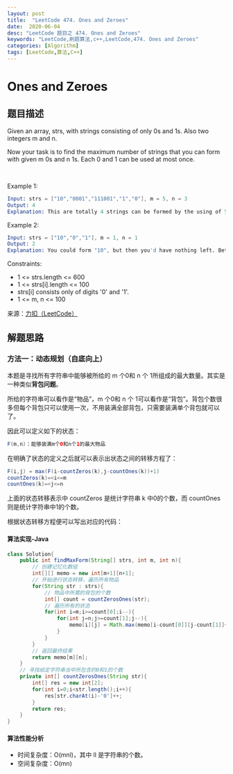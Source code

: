 ```yaml
---
layout: post
title:  "LeetCode 474. Ones and Zeroes"
date:  2020-06-04
desc: "LeetCode 题目之 474. Ones and Zeroes"
keywords: "LeetCode,刷题算法,c++,LeetCode,474. Ones and Zeroes"
categories: [Algorithm]
tags: [LeetCode,算法,C++]
---
```

# Ones and Zeroes

## 题目描述

Given an array, strs, with strings consisting of only 0s and 1s. Also two integers m and n.

Now your task is to find the maximum number of strings that you can form with given m 0s and n 1s. Each 0 and 1 can be used at most once.

 

Example 1:

```s
Input: strs = ["10","0001","111001","1","0"], m = 5, n = 3
Output: 4
Explanation: This are totally 4 strings can be formed by the using of 5 0s and 3 1s, which are "10","0001","1","0".
```

Example 2:

```s
Input: strs = ["10","0","1"], m = 1, n = 1
Output: 2
Explanation: You could form "10", but then you'd have nothing left. Better form "0" and "1".
```

Constraints:

- 1 <= strs.length <= 600
- 1 <= strs[i].length <= 100
- strs[i] consists only of digits '0' and '1'.
- 1 <= m, n <= 100

来源：[力扣（LeetCode）](https://leetcode-cn.com/problems/ones-and-zeroes)

## 解题思路

### 方法一：动态规划（自底向上）

本题是寻找所有字符串中能够被所给的 m 个0和 n 个 1所组成的最大数量。其实是一种类似**背包问题**。

所给的字符串可以看作是“物品”，m 个0和 n 个 1可以看作是“背包”。背包个数很多但每个背包只可以使用一次，不用装满全部背包，只需要装满单个背包就可以了。

因此可以定义如下的状态：

```java
F(m,n)：能够装满m个0和n个1的最大物品
```

在明确了状态的定义之后就可以表示出状态之间的转移方程了：

```java
F(i,j) = max(F(i-countZeros(k),j-countOnes(k))+1)
countZeros(k)=<i<=m
countOnes(k)=<j<=n
```

上面的状态转移表示中 countZeros 是统计字符串 k 中0的个数，而 countOnes 则是统计字符串中1的个数。

根据状态转移方程便可以写出对应的代码：

#### 算法实现-Java

```java
class Solution{
    public int findMaxForm(String[] strs, int m, int n){
        // 创建记忆化数组
        int[][] memo = new int[m+1][n+1];
        // 开始进行状态转移，遍历所有物品
        for(String str : strs){
            // 物品中所需的背包的个数
            int[] count = countZerosOnes(str);
            // 遍历所有的状态
            for(int i=m;i>=count[0];i--){
                for(int j=n;j>=count[1];j--){
                    memo[i][j] = Math.max(memo[i-count[0]][j-count[1]]+1, memo[i][j]);
                }
            }
        }
        // 返回最终结果
        return memo[m][n];
    }
    // 寻找给定字符串当中所包含的0和1的个数
    private int[] countZerosOnes(String str){
        int[] res = new int[2];
        for(int i=0;i<str.length();i++){
            res[str.charAt(i)-'0']++;
        }
        return res;
    }
}
```

#### 算法性能分析

- 时间复杂度：O(mnl)，其中 ll 是字符串的个数。
- 空间复杂度：O(mn)
